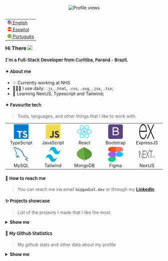 <p align="center"><img src="https://komarev.com/ghpvc/?username=machadogadiel&color=blue" alt="Profile views" /></p>

<table align="right">
    <tr><td><a href="README.md"><img src="images/us-flag.png" height="13"> English</a></td></tr>
    <tr><td><a href="README_es.md"><img src="images/es-flag.png" height="13"> Español</a></td></tr>
    <tr><td><a href="README_pt.md"><img src="images/br-flag.png" height="13"> Português</a></td></tr>
</table>

### Hi There <img src="https://raw.githubusercontent.com/kaueMarques/kaueMarques/master/hi.gif" height="30px">


#### 𝖨'𝗆 𝖺 𝖥𝗎𝗅𝗅-𝖲𝗍𝖺𝖼𝗄 𝖣𝖾𝗏𝖾𝗅𝗈𝗉𝖾𝗋 𝖿𝗋𝗈𝗆 𝖢𝗎𝗋𝗂𝗍𝗂𝖻𝖺, 𝖯𝖺𝗋𝖺𝗇𝖺́ - 𝖡𝗋𝖺𝗓𝗂𝗅.


#### ✦ 𝖠𝖻𝗈𝗎𝗍 𝗆𝖾

- ✨ Currently working at NHS
- 🧑🏽‍💻 I use daily: `.js`, `.html`, `.css`, `.svg`, `.jsx`, `.tsx`;
- 🌱 Learning NextJS, Typescript and Tailwind;

#### ✦ 𝖥𝖺𝗏𝗈𝗎𝗋𝗂𝗍𝖾 𝗍𝖾𝖼𝗁

> Tools, languages, and other things that I like to work with.

<table>
  <tr>
    <td align="center" width="96">
      <img src="./images/typescript-original.svg" width="48" height="48" alt="TypeScript" />
      <br>TypeScript
    </td>
    <td align="center" width="96">
        <img src="./images/javascript-original.svg" width="48" height="48" alt="JavaScript" />
      <br>JavaScript
    </td>
    <td align="center" width="96">
        <img src="./images/react-original.svg" width="48" height="48" alt="React" />
      <br>React
    </td>
    <td align="center" width="96">
        <img src="./images/bootstrap-plain.svg" width="48" height="48" alt="Bootstrap" />
      <br>Bootstrap
    </td>
    <td align="center" width="96">
        <img src="./images/express-js-original.svg" width="48" height="48" alt="ExpressJS" />
      <br>ExpressJS
    </td>
  </tr>
  <tr>
    <td align="center"  width="96">
        <img src="./images/mysql-original.svg" width="48" height="48" alt="MySQL" />
      <br>MySQL
    </td>
    <td align="center"  width="96">
        <img src="./images/tailwind-css-original.svg" width="48" height="48" alt="Tailwind" />
      <br>Tailwind 
    </td>
    <td align="center"  width="96">
        <img src="./images/mongodb-original.svg" width="48" height="48" alt="MongoDB" />
      <br>MongoDB 
    </td>
    <td align="center"  width="96">
        <img src="./images/figma-original.svg" width="48" height="48" alt="Figma" />
      <br>Figma 
    </td>
    <td align="center"  width="96">
        <img src="./images/nextjs-original.svg" width="48" height="48" alt="NextJS" />
      <br>NextJS 
    </td>
  </tr>
</table>

#### 🙋 𝖧𝗈𝗐 𝗍𝗈 𝗋𝖾𝖺𝖼𝗁 𝗆𝖾

> You can reach me via email **`hi@gadiel.dev`** or through my **[LinkedIn]**.

#### ✨ 𝖯𝗋𝗈𝗃𝖾𝖼𝗍𝗌 𝗌𝗁𝗈𝗐𝖼𝖺𝗌𝖾

> List of the projects I made that I like the most.

<details> 
  <summary><b>Show me</b></summary>
  <p align='left'> 

[![Readme Card](https://github-readme-stats.vercel.app/api/pin/?username=machadogadiel&repo=Bookstore)](https://livraria-react-phi.vercel.app/)

  </p>

<p align='center'> 
  
[![Readme Card](https://github-readme-stats.vercel.app/api/pin/?username=machadogadiel&repo=api-hunt)](https://machadogadiel.github.io/api-hunt/)

  </p>


  <p align='right'> 
  
[![Readme Card](https://github-readme-stats.vercel.app/api/pin/?username=machadogadiel&repo=minimal-calculator)](https://minimal-calculator.vercel.app/)

  </p>

</details>


#### 📅 𝖬𝗒 𝖦𝗂𝗍𝗁𝗎𝖻 𝖲𝗍𝖺𝗍𝗂𝗌𝗍𝗂𝖼𝗌
> My github stats and other data about my profile

<details>
  <summary align='left'><b>Show me</b></summary>
  <br/>

![Metrics](https://metrics.lecoq.io/machadogadiel?template=classic&base.hireable=true&base=header%2C%20activity%2C%20community%2C%20repositories%2C%20metadata&base.indepth=false&base.hireable=true&config.timezone=America%2FSao_Paulo)
    <p align="left">
         <img height="137px" src="https://github-readme-stats.vercel.app/api/top-langs/?username=machadogadiel&hide=html&layout=compact&langs_count=8" />
    </p>
</details>

[linkedin]: https://www.linkedin.com/in/gadiel-machado "Gadiel Machado LinkedIn"
